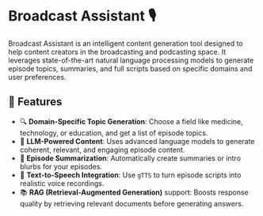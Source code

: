 # Broadcast Assistant 🎙️

Broadcast Assistant is an intelligent content generation tool designed to help content creators in the broadcasting and podcasting space. It leverages state-of-the-art natural language processing models to generate episode topics, summaries, and full scripts based on specific domains and user preferences.

## 📌 Features

- 🔍 **Domain-Specific Topic Generation**: Choose a field like medicine, technology, or education, and get a list of episode topics.
- 🧠 **LLM-Powered Content**: Uses advanced language models to generate coherent, relevant, and engaging episode content.
- 🧾 **Episode Summarization**: Automatically create summaries or intro blurbs for your episodes.
- 🎤 **Text-to-Speech Integration**: Use `gTTS` to turn episode scripts into realistic voice recordings.
- 📚 **RAG (Retrieval-Augmented Generation)** support: Boosts response quality by retrieving relevant documents before generating answers.
